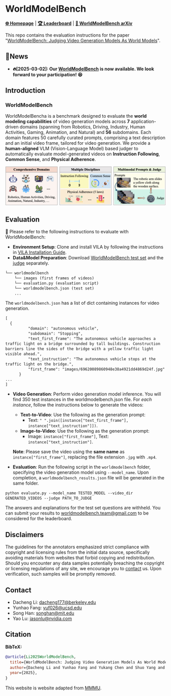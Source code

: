# WorldModelBench

[**🌐 Homepage**](https://worldmodelbench-team.github.io/) | [**🏆 Leaderboard**](https://worldmodelbench-team.github.io/#leaderboard) | [**📖 WorldModelBench arXiv**](https://arxiv.org/pdf/2502.20694)

This repo contains the evaluation instructions for the paper "[WorldModelBench: Judging Video Generation Models As World Models](https://arxiv.org/pdf/2502.20694)".

## 🔔News

- **🔥[2025-03-02]: Our [WorldModelBench](https://worldmodelbench-team.github.io/) is now available. We look forward to your participation! 😆**

## Introduction

### WorldModelBench

WorldModelBencha is a benchmark designed to evaluate the **world modeling capabilities** of video generation models across **7** application-driven domains (spanning from Robotics, Driving, Industry, Human Activities, Gaming, Animation, and Natural) and **56** subdomains. Each domain features 50 carefully curated prompts, comprising a text description and an initial video frame, tailored for video generation. We provide a **human-aligned** VLM (Vision-Language Model) based judger to automatically evaluate model-generated videos on **Instruction Following**, **Common Sense**, and **Physical Adherence**.

![Alt text](worldmodelbench.png)

## Evaluation

🎯 Please refer to the following instructions to evaluate with WorldModelBench:
- **Environment Setup**: Clone and install VILA by following the instructions in [VILA Installation Guide](https://github.com/NVlabs/VILA?tab=readme-ov-file#installation).
- **Data&Model Preparation**: Download [WorldModelBench test set](https://huggingface.co/datasets/Efficient-Large-Model/worldmodelbench) and the [judge](https://huggingface.co/Efficient-Large-Model/vila-ewm-qwen2-1.5b) separately.
```
└── worldmodelbench
    └── images (first frames of videos)
    └── evaluation.py (evaluation script)
    └── worldmodelbench.json (test set)
    ...
```
The ```worldmodelbench.json``` has a list of dict containing instances for video generation.
```
[
  {
          "domain": "autonomous vehicle",
          "subdomain": "Stopping",
          "text_first_frame": "The autonomous vehicle approaches a traffic light on a bridge surrounded by tall buildings. Construction barriers line the sides of the bridge with a yellow traffic light visible ahead.",
          "text_instruction": "The autonomous vehicle stops at the traffic light on the bridge.",
          "first_frame": "images/69620089860948e38a4921dd4869d24f.jpg"
      }
...
]
```
- **Video Generation**: Perform video generation model inference. You will find 350 test instances in the worldmodelbench.json file. For *each instance*, follow the instructions below to generate the videos:
  - **Text-to-Video**: Use the following as the generation prompt:
    - Text: ```" ".join([instance["text_first_frame"], instance["text_instruction"]])```.
  - **Image-to-Video**: Use the following as the generation prompt:
    - Image: ```instance["first_frame"]```, Text: ```instance["text_instruction"]```.

  **Note**: Please save the video using the **same name** as ```instance["first_frame"]```, replacing the file extension ```.jpg``` with ```.mp4```.
- **Evaluation**: Run the following script in the ```worldmodelbench``` folder, specifying the video generation model using ```--model_name```. Upon completion, a ```worldmodelbench_results.json``` file will be generated in the same folder.
```
python evaluate.py --model_name TESTED_MODEL --video_dir GENERATED_VIDEOS --judge PATH_TO_JUDGE
```

The answers and explanations for the test set questions are withheld. You can submit your results to worldmodelbench.team@gmail.com to be considered for the leaderboard.

## Disclaimers
The guidelines for the annotators emphasized strict compliance with copyright and licensing rules from the initial data source, specifically avoiding materials from websites that forbid copying and redistribution. 
Should you encounter any data samples potentially breaching the copyright or licensing regulations of any site, we encourage you to [contact](#contact) us. Upon verification, such samples will be promptly removed.

## Contact
- Dacheng Li: dacheng177@berkeley.edu
- Yunhao Fang: yuf026@ucsd.edu
- Song Han: songhan@mit.edu
- Yao Lu: jasonlu@nvidia.com

## Citation

**BibTeX:**
```bibtex
@article{Li2025WorldModelBench,
  title={WorldModelBench: Judging Video Generation Models As World Models},
  author={Dacheng Li and Yunhao Fang and Yukang Chen and Shuo Yang and Shiyi Cao and Justin Wong and Michael Luo and Xiaolong Wang and Hongxu Yin and Joseph E. Gonzalez and Ion Stoica and Song Han and Yao Lu},
  year={2025},
}
```
This website is website adapted from [MMMU](https://github.com/MMMU-Benchmark/MMMU).

